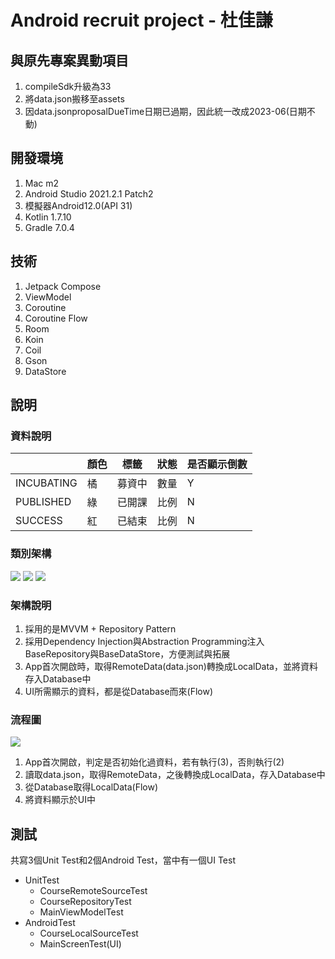 # Android recruit project - 杜佳謙

## 與原先專案異動項目
1. compileSdk升級為33
2. 將data.json搬移至assets
3. 因data.jsonproposalDueTime日期已過期，因此統一改成2023-06(日期不動)

## 開發環境
1. Mac m2
2. Android Studio 2021.2.1 Patch2
3. 模擬器Android12.0(API 31)
4. Kotlin 1.7.10
5. Gradle 7.0.4

## 技術
1. Jetpack Compose
2. ViewModel
3. Coroutine
4. Coroutine Flow
5. Room
6. Koin
7. Coil
8. Gson
9. DataStore

## 說明
### 資料說明
|     | 顏色  | 標籤  | 狀態  | 是否顯示倒數 |
|  ----  | ----  | ---- | ---- | ---- |
|  INCUBATING | 橘 | 募資中 | 數量 | Y |
| PUBLISHED  | 綠 | 已開課 | 比例 | N |
| SUCCESS | 紅 | 已結束 | 比例 | N |

### 類別架構
[![](https://mermaid.ink/img/pako:eNp9UstOwzAQ_BVrT6lofiDiVEolpJ4IRx-6SpZi1Q9kb4RQ6b8T1yFxiNo9WPbMeGbX8hka1xJU0GgMYavw6NFIK_raYKC9a1DXrvMNicefshRP_X4G39Hu8JSDh-KNAq8O041XMo5paZ_j99QxIEeXCVtkrNn5mf0I3tRF4xGau6b1-lqLqc-JjPWw0-6r3KvA4kic-FCsMoGygfzIROXAXqT9HzIbPU_J3ys2HMPSaRq1uO07jb1ofeOcJrRCWcVRlvHdZ4tMLwNRDMq_FFiDIW9Qtf2vutpK4A8yJKHqty36kwRpow47dvW3baBi39EakvHwCaF6Rx1G9LlVfaNJefkF1ILmxQ?type=png)](https://mermaid.live/edit#pako:eNp9UstOwzAQ_BVrT6lofiDiVEolpJ4IRx-6SpZi1Q9kb4RQ6b8T1yFxiNo9WPbMeGbX8hka1xJU0GgMYavw6NFIK_raYKC9a1DXrvMNicefshRP_X4G39Hu8JSDh-KNAq8O041XMo5paZ_j99QxIEeXCVtkrNn5mf0I3tRF4xGau6b1-lqLqc-JjPWw0-6r3KvA4kic-FCsMoGygfzIROXAXqT9HzIbPU_J3ys2HMPSaRq1uO07jb1ofeOcJrRCWcVRlvHdZ4tMLwNRDMq_FFiDIW9Qtf2vutpK4A8yJKHqty36kwRpow47dvW3baBi39EakvHwCaF6Rx1G9LlVfaNJefkF1ILmxQ)
[![](https://mermaid.ink/img/pako:eNp1ksFuwjAMhl8l8gk0eIFqp63jBNJEp51ywEo8iEibykmHEOPdl5LCsrL55Pz-ov-XkxMopwkKUBa9Lw1uGWvZiFhP6GlNrfMmOD6Kx6_5XDy7jnP1f3KB-0zbTN7Ih-km8Rev8a1TmvX1sLDuMF8aH8SWQvLspck0Y7pWY6A0vA7Osskdxml_efT2S6fQVpFSJOxPP6LWVLtAA8bZ4U_TFZrm3dBhFfdq7xyzMDza4o0pMWAVdRL62mVEaXyLQe2IX9l9Gk0s9J00JIMZ1MQ1Gh1f-BJFQthRTRKK2GrkvQTZ9Bx2wVXHRkERuKMZpPUOHwKKD7T-pr7oPnYiz9_38cIj?type=png)](https://mermaid.live/edit#pako:eNp1ksFuwjAMhl8l8gk0eIFqp63jBNJEp51ywEo8iEibykmHEOPdl5LCsrL55Pz-ov-XkxMopwkKUBa9Lw1uGWvZiFhP6GlNrfMmOD6Kx6_5XDy7jnP1f3KB-0zbTN7Ih-km8Rev8a1TmvX1sLDuMF8aH8SWQvLspck0Y7pWY6A0vA7Osskdxml_efT2S6fQVpFSJOxPP6LWVLtAA8bZ4U_TFZrm3dBhFfdq7xyzMDza4o0pMWAVdRL62mVEaXyLQe2IX9l9Gk0s9J00JIMZ1MQ1Gh1f-BJFQthRTRKK2GrkvQTZ9Bx2wVXHRkERuKMZpPUOHwKKD7T-pr7oPnYiz9_38cIj)
[![](https://mermaid.ink/img/pako:eNp9kcFuwjAMhl-l8gkk2O49TIKWsk7sQrVdMIfQmtGtiaskFULAu89Npx44LEd_X37HzhVKrghi-LKqPUWbLZpIzmKH8JEjmknCumWnDg1NEfbRfP5yQ8gaPj8XXnlCuEXLCcJnTed3SWoQpkPE8s9N2HLnaxPURNQtSWDt2V7-d1NxU-VVISqNatKr0SrkaPZUcGfLR5wJ3nCpmge6CnQtdOEceTeCdQCvMnUlHZ--HRuZdmBZYHnfkVmPV_JQftsNjzwoJ232MANNVqu6kpVeexHBn0gLi6M-3P4goLmLpzrPxcWUEHvb0Qy6VlpTWiv5CQ3xUTVurK6qfl-Def8FWGyEbQ?type=png)](https://mermaid.live/edit#pako:eNp9kcFuwjAMhl-l8gkk2O49TIKWsk7sQrVdMIfQmtGtiaskFULAu89Npx44LEd_X37HzhVKrghi-LKqPUWbLZpIzmKH8JEjmknCumWnDg1NEfbRfP5yQ8gaPj8XXnlCuEXLCcJnTed3SWoQpkPE8s9N2HLnaxPURNQtSWDt2V7-d1NxU-VVISqNatKr0SrkaPZUcGfLR5wJ3nCpmge6CnQtdOEceTeCdQCvMnUlHZ--HRuZdmBZYHnfkVmPV_JQftsNjzwoJ232MANNVqu6kpVeexHBn0gLi6M-3P4goLmLpzrPxcWUEHvb0Qy6VlpTWiv5CQ3xUTVurK6qfl-Def8FWGyEbQ)

### 架構說明
1. 採用的是MVVM + Repository Pattern
2. 採用Dependency Injection與Abstraction Programming注入BaseRepository與BaseDataStore，方便測試與拓展
3. App首次開啟時，取得RemoteData(data.json)轉換成LocalData，並將資料存入Database中
4. UI所需顯示的資料，都是從Database而來(Flow)

### 流程圖
[![](https://mermaid.ink/img/pako:eNqrVkrOT0lVslJKy8kvT85ILCpRCHGJyVMAAsdox4KCWAVdXTsFp-pnM9Y_nbDs5bJpz9YsfDmt--nU-bUQVU4gBTWRNQrOGi_2dj7rn52SWJKol1Wcn6cJUeAMVvB07YynrUtrFFyiXYDySYnFqbHI-v2AMhC-C5jvBnRNjYJrdKhnrJKOUm5qUW5iZgrQldUgRTFKJRmpuakxSlZAZkpiUXaMUkxeLVBdYmlJfnBlXrKSVUlRaaqOUmkB0DGpLpmJ6UWJuUpWaYk5xXBR15TMkvwimMqCxLyo_PxcGDcVLOkLCRlwANUCAE63acQ?type=png)](https://mermaid.live/edit#pako:eNqrVkrOT0lVslJKy8kvT85ILCpRCHGJyVMAAsdox4KCWAVdXTsFp-pnM9Y_nbDs5bJpz9YsfDmt--nU-bUQVU4gBTWRNQrOGi_2dj7rn52SWJKol1Wcn6cJUeAMVvB07YynrUtrFFyiXYDySYnFqbHI-v2AMhC-C5jvBnRNjYJrdKhnrJKOUm5qUW5iZgrQldUgRTFKJRmpuakxSlZAZkpiUXaMUkxeLVBdYmlJfnBlXrKSVUlRaaqOUmkB0DGpLpmJ6UWJuUpWaYk5xXBR15TMkvwimMqCxLyo_PxcGDcVLOkLCRlwANUCAE63acQ)
1. App首次開啟，判定是否初始化過資料，若有執行(3)，否則執行(2)
2. 讀取data.json，取得RemoteData，之後轉換成LocalData，存入Database中
3. 從Database取得LocalData(Flow)
4. 將資料顯示於UI中

## 測試
共寫3個Unit Test和2個Android Test，當中有一個UI Test
- UnitTest
  - CourseRemoteSourceTest
  - CourseRepositoryTest
  - MainViewModelTest
- AndroidTest
  - CourseLocalSourceTest
  - MainScreenTest(UI)
